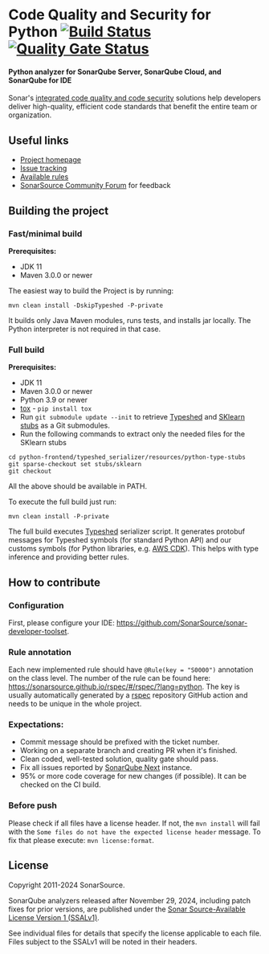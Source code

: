 # Code Quality and Security for Python [![Build Status](https://api.cirrus-ci.com/github/SonarSource/sonar-python.svg?branch=master)](https://cirrus-ci.com/github/SonarSource/sonar-python)  [![Quality Gate Status](https://next.sonarqube.com/sonarqube/api/project_badges/measure?project=org.sonarsource.python%3Apython&metric=alert_status&token=sqb_06cb5f8ba00ff7b54824e7f4d14b213dc38b2a96)](https://next.sonarqube.com/sonarqube/dashboard?id=org.sonarsource.python%3Apython)
#### Python analyzer for SonarQube Server, SonarQube Cloud, and SonarQube for IDE

Sonar's [integrated code quality and code security](https://www.sonarsource.com/solutions/for-developers/) solutions help developers deliver high-quality, efficient code standards that benefit the entire team or organization.

## Useful links

* [Project homepage](https://www.sonarsource.com/products/codeanalyzers/sonarpython.html)
* [Issue tracking](http://jira.sonarsource.com/browse/SONARPY)
* [Available rules](https://rules.sonarsource.com/python)
* [SonarSource Community Forum](https://community.sonarsource.com) for feedback

## Building the project

### Fast/minimal build

**Prerequisites:**
- JDK 11
- Maven 3.0.0 or newer

The easiest way to build the Project is by running:

`mvn clean install -DskipTypeshed -P-private`

It builds only Java Maven modules, runs tests, and installs jar locally.
The Python interpreter is not required in that case.

### Full build

**Prerequisites:**
- JDK 11
- Maven 3.0.0 or newer
- Python 3.9 or newer
- [tox](https://tox.readthedocs.io/en/latest/) - `pip install tox`
- Run `git submodule update --init` to retrieve [Typeshed](https://github.com/python/typeshed) and [SKlearn stubs](https://github.com/microsoft/python-type-stubs/tree/main/stubs/sklearn) as a Git submodules.
- Run the following commands to extract only the needed files for the SKlearn stubs
```
cd python-frontend/typeshed_serializer/resources/python-type-stubs
git sparse-checkout set stubs/sklearn 
git checkout
```

All the above should be available in PATH.

To execute the full build just run:

`mvn clean install -P-private`

The full build executes [Typeshed](https://github.com/python/typeshed) serializer script. 
It generates protobuf messages for Typeshed symbols (for standard Python API) and our customs symbols 
(for Python libraries, e.g. [AWS CDK](https://docs.aws.amazon.com/cdk/v2/guide/work-with-cdk-python.html)).
This helps with type inference and providing better rules.  

## How to contribute

### Configuration

First, please configure your IDE:
https://github.com/SonarSource/sonar-developer-toolset.

### Rule annotation

Each new implemented rule should have `@Rule(key = "S0000")` annotation on the class level.
The number of the rule can be found here: https://sonarsource.github.io/rspec/#/rspec/?lang=python.
The key is usually automatically generated by a [rspec](https://github.com/SonarSource/rspec) repository GitHub action
and needs to be unique in the whole project.

### Expectations:
- Commit message should be prefixed with the ticket number.
- Working on a separate branch and creating PR when it's finished.
- Clean coded, well-tested solution, quality gate should pass.
- Fix all issues reported by [SonarQube Next](https://next.sonarqube.com/sonarqube/dashboard?id=org.sonarsource.python%3Apython) instance.
- 95% or more code coverage for new changes (if possible). It can be checked on the CI build.

### Before push

Please check if all files have a license header.
If not, the `mvn install` will fail with the `Some files do not have the expected license header` message.
To fix that please execute: `mvn license:format`.

## License

Copyright 2011-2024 SonarSource.

SonarQube analyzers released after November 29, 2024, including patch fixes for prior versions, are published under the [Sonar Source-Available License Version 1 (SSALv1)](LICENSE.txt).

See individual files for details that specify the license applicable to each file. Files subject to the SSALv1 will be noted in their headers.
